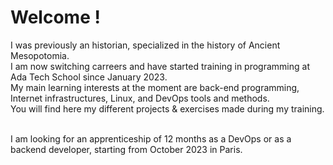 <h1>Welcome !</h1>

I was previously an historian, specialized in the history of Ancient Mesopotomia.
<br>I am now switching carreers and have started training in programming at <a url="https://adatechschool.fr/">Ada Tech School</a> since January 2023.
<br>My main learning interests at the moment are back-end programming, Internet infrastructures, Linux, and DevOps tools and methods.
<br>You will find here my different projects & exercises made during my training.

<br>I am looking for an apprenticeship of 12 months as a DevOps or as a backend developer, starting from October 2023 in Paris.
